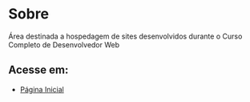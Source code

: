 # Sobre

Área destinada a hospedagem de sites desenvolvidos durante o Curso Completo de Desenvolvedor Web

## Acesse em:

* [Página Inicial](https://jorgeclenio.github.io/projetosjc/)